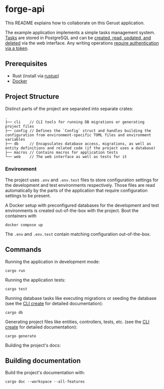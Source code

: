 # forge-api

This README explains how to collaborate on this Gerust application.

The example application implements a simple tasks management system. [Tasks](./db/src/entities/tasks.rs) are stored in PostgreSQL and can be [created, read, updated, and deleted](./web/src/controllers/tasks.rs) via the web interface. Any writing operations [require authentication via a token](./web/src/middlewares/auth.rs).

## Prerequisites

-   Rust (install via [rustup](https://rustup.rs))
-   [Docker](https://www.docker.com)

## Project Structure

Distinct parts of the project are separated into separate crates:

```
.
├── cli    // CLI tools for running DB migrations or generating project files
├── config // Defines the `Config` struct and handles building the configuration from environment-specific TOML files and environment variables
├── db     // Encapsulates database access, migrations, as well as entity definitions and related code (if the project uses a database)
├── macros // Contains macros for application tests
└── web    // The web interface as well as tests for it
```

### Environment

The project uses `.env` and `.env.test` files to store configuration settings for the development and test environments respectively. Those files are read automatically by the parts of the application that require configuration settings to be present.

A Docker setup with preconfigured databases for the development and test environments is created out-of-the-box with the project. Boot the containers with

```
docker compose up
```

The `.env` and `.env.test` contain matching configuration out-of-the-box.

## Commands

Running the application in development mode:

```
cargo run
```

Running the application tests:

```
cargo test
```

Running database tasks like executing migrations or seeding the database (see the [CLI create](./cli/README.md) for detailed documentation):

```
cargo db
```

Generating project files like entities, controllers, tests, etc. (see the [CLI create](./cli/README.md) for detailed documentation):

```
cargo generate
```

Building the project's docs:

## Building documentation

Build the project's documentation with:

```
cargo doc --workspace --all-features
```

